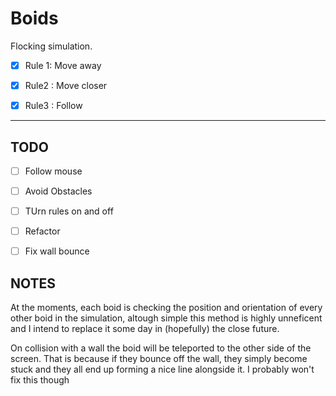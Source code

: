 # Boids
Flocking simulation.

 - [x] Rule 1: Move away

  - [x] Rule2 : Move closer

  - [x] Rule3 : Follow


----------------------------

## TODO

  - [ ] Follow mouse

  - [ ] Avoid Obstacles

  - [ ] TUrn rules on and off
  
  - [ ] Refactor
  
  - [ ] Fix wall bounce

## NOTES

At the moments, each boid is checking the position and orientation of every other boid in the simulation, altough simple this method is highly unneficent and I intend to replace it some day
in (hopefully) the close future.

On collision with a wall the boid will be teleported to the other side of the screen. That is because if they bounce off the wall, they simply become stuck and they all end up forming a nice line alongside it. I probably won't fix this though
